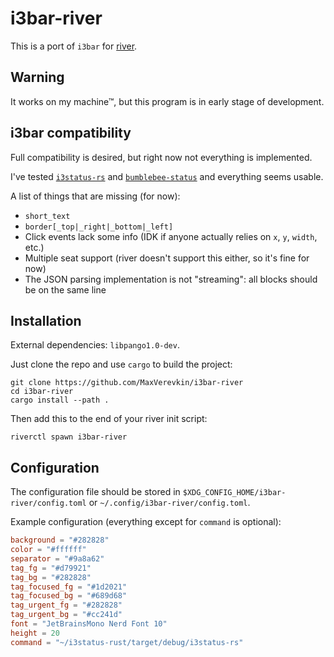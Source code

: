 # i3bar-river

This is a port of `i3bar` for [river](https://github.com/riverwm/river).

## Warning

It works on my machine™, but this program is in early stage of development.

## i3bar compatibility

Full compatibility is desired, but right now not everything is implemented.

I've tested [`i3status-rs`](https://github.com/greshake/i3status-rust) and [`bumblebee-status`](https://github.com/tobi-wan-kenobi/bumblebee-status) and everything seems usable.

A list of things that are missing (for now):
- `short_text`
- `border[_top|_right|_bottom|_left]`
- Click events lack some info (IDK if anyone actually relies on `x`, `y`, `width`, etc.)
- Multiple seat support (river doesn't support this either, so it's fine for now)
- The JSON parsing implementation is not "streaming": all blocks should be on the same line

## Installation

External dependencies: `libpango1.0-dev`.

Just clone the repo and use `cargo` to build the project:

```
git clone https://github.com/MaxVerevkin/i3bar-river
cd i3bar-river
cargo install --path .
```

Then add this to the end of your river init script:

```
riverctl spawn i3bar-river
```

## Configuration

The configuration file should be stored in `$XDG_CONFIG_HOME/i3bar-river/config.toml` or `~/.config/i3bar-river/config.toml`.

Example configuration (everything except for `command` is optional):

```toml
background = "#282828"
color = "#ffffff"
separator = "#9a8a62"
tag_fg = "#d79921"
tag_bg = "#282828"
tag_focused_fg = "#1d2021"
tag_focused_bg = "#689d68"
tag_urgent_fg = "#282828"
tag_urgent_bg = "#cc241d"
font = "JetBrainsMono Nerd Font 10"
height = 20
command = "~/i3status-rust/target/debug/i3status-rs"
```
